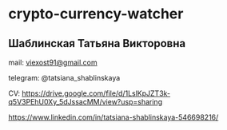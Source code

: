 # crypto-currency-watcher

<H2>Шаблинская Татьяна Викторовна</H2>

mail: viexost91@gmail.com

telegram: @tatsiana_shablinskaya

CV: https://drive.google.com/file/d/1LslKpJZT3k-q5V3PEhU0Xy_5dJssacMM/view?usp=sharing

https://www.linkedin.com/in/tatsiana-shablinskaya-546698216/
